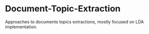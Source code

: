 # Document-Topic-Extraction
Approaches to documents topics extractions, mostly focused on LDA implementation.
